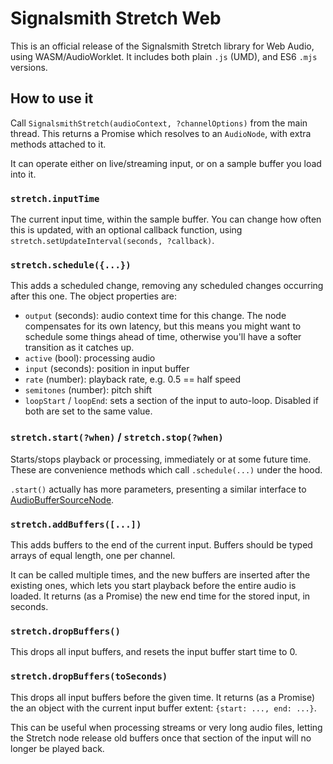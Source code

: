 # Signalsmith Stretch Web

This is an official release of the Signalsmith Stretch library for Web Audio, using WASM/AudioWorklet. It includes both plain `.js` (UMD), and ES6 `.mjs` versions.

## How to use it

Call `SignalsmithStretch(audioContext, ?channelOptions)` from the main thread. This returns a Promise which resolves to an `AudioNode`, with extra methods attached to it.

It can operate either on live/streaming input, or on a sample buffer you load into it.

### `stretch.inputTime`

The current input time, within the sample buffer. You can change how often this is updated, with an optional callback function, using `stretch.setUpdateInterval(seconds, ?callback)`.

### `stretch.schedule({...})`

This adds a scheduled change, removing any scheduled changes occurring after this one. The object properties are:

- `output` (seconds): audio context time for this change. The node compensates for its own latency, but this means you might want to schedule some things ahead of time, otherwise you'll have a softer transition as it catches up.
- `active` (bool): processing audio
- `input` (seconds): position in input buffer
- `rate` (number): playback rate, e.g. 0.5 == half speed
- `semitones` (number): pitch shift
- `loopStart` / `loopEnd`: sets a section of the input to auto-loop. Disabled if both are set to the same value.

### `stretch.start(?when)` / `stretch.stop(?when)`

Starts/stops playback or processing, immediately or at some future time. These are convenience methods which call `.schedule(...)` under the hood.

`.start()` actually has more parameters, presenting a similar interface to [AudioBufferSourceNode](https://developer.mozilla.org/en-US/docs/Web/API/AudioBufferSourceNode/start).

### `stretch.addBuffers([...])`

This adds buffers to the end of the current input. Buffers should be typed arrays of equal length, one per channel.

It can be called multiple times, and the new buffers are inserted after the existing ones, which lets you start playback before the entire audio is loaded. It returns (as a Promise) the new end time for the stored input, in seconds.

### `stretch.dropBuffers()`

This drops all input buffers, and resets the input buffer start time to 0.

### `stretch.dropBuffers(toSeconds)`

This drops all input buffers before the given time. It returns (as a Promise) the an object with the current input buffer extent: `{start: ..., end: ...}`.

This can be useful when processing streams or very long audio files, letting the Stretch node release old buffers once that section of the input will no longer be played back.
